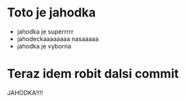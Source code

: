 # Toto je jahodka

* jahodka je superrrrr
* jahodeckaaaaaaaa nasaaaaa
* jahodka je vyborna

# Teraz idem robit dalsi commit

JAHODKA!!!!
